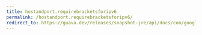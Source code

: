 ```yaml
---
title: hostandport.requirebracketsforipv6
permalink: /hostandport.requirebracketsforipv6/
redirect_to: https://guava.dev/releases/snapshot-jre/api/docs/com/google/common/net/HostAndPort.html#requireBracketsForIPv6--
---
```

